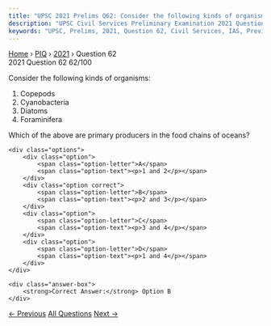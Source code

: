 ```yaml
---
title: "UPSC 2021 Prelims Q62: Consider the following kinds of organisms:   1. Copepods   2..."
description: "UPSC Civil Services Preliminary Examination 2021 Question 62 with options and answer"
keywords: "UPSC, Prelims, 2021, Question 62, Civil Services, IAS, Previous Year Questions"
---
```


<nav class="breadcrumb">
    <a href="../../">Home</a>
    <span>›</span>
    <a href="../">PIQ</a>
    <span>›</span>
    <a href="./">2021</a>
    <span>›</span>
    <span>Question 62</span>
</nav>

<div class="question-header">
    <div class="question-meta">
        <span class="year-badge">2021</span>
        <span class="question-number">Question 62</span>
        <span class="progress">62/100</span>
    </div>
    <div class="progress-bar">
        <div class="progress-fill" style="width: 62.0%"></div>
    </div>
</div>

<div class="question-content">
    <div class="question-text">
        <p>Consider the following kinds of organisms:</p>
<ol>
<li>Copepods</li>
<li>Cyanobacteria</li>
<li>Diatoms</li>
<li>Foraminifera</li>
</ol>
<p>Which of the above are primary producers in the food chains of oceans?</p>
    </div>
    
    <div class="options">
        <div class="option">
            <span class="option-letter">A</span>
            <span class="option-text"><p>1 and 2</p></span>
        </div>
        <div class="option correct">
            <span class="option-letter">B</span>
            <span class="option-text"><p>2 and 3</p></span>
        </div>
        <div class="option">
            <span class="option-letter">C</span>
            <span class="option-text"><p>3 and 4</p></span>
        </div>
        <div class="option">
            <span class="option-letter">D</span>
            <span class="option-text"><p>1 and 4</p></span>
        </div>
    </div>

    <div class="answer-box">
        <strong>Correct Answer:</strong> Option B
    </div>
</div>

<div class="question-nav">
    <a href="../q061-which-one-of-the-following-is-used-in-preparing-a/" class="nav-btn prev">← Previous</a>
    <a href="../" class="nav-btn center">All Questions</a>
    <a href="../q063-consider-the-following-animals-1-hedgehog-2-marmot/" class="nav-btn next">Next →</a>
</div>
